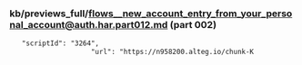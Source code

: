 ### kb/previews_full/flows__new_account_entry_from_your_personal_account@auth.har.part012.md (part 002)

```md
   "scriptId": "3264",
                    "url": "https://n958200.alteg.io/chunk-K
```

```
